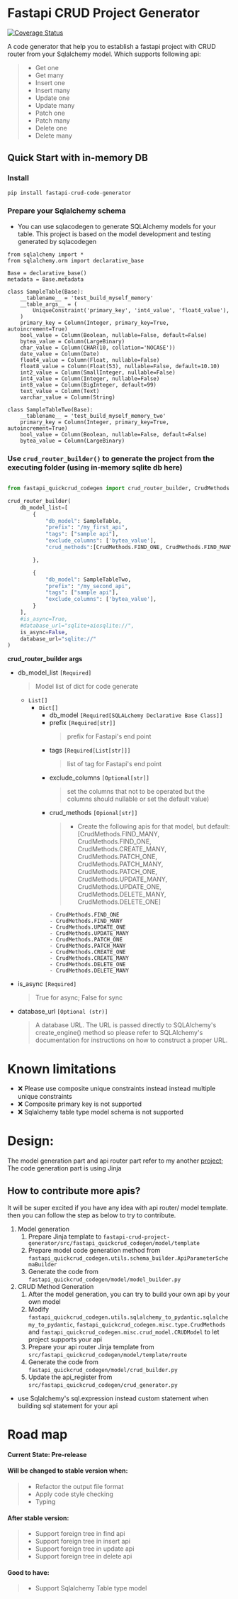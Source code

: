 # Fastapi CRUD Project Generator
[![Coverage Status](https://coveralls.io/repos/github/LuisLuii/fastapi-crud-project-generator/badge.svg?branch=main)](https://coveralls.io/github/LuisLuii/fastapi-crud-project-generator?branch=main)


A code generator that help you to establish a fastapi project with CRUD router from your Sqlalchemy model. Which supports following api:
>- Get one
>- Get many
>- Insert one
>- Insert many
>- Update one
>- Update many
>- Patch one
>- Patch many
>- Delete one
>- Delete many

## Quick Start with in-memory DB

### Install
```python
pip install fastapi-crud-code-generator
```
### Prepare your Sqlalchemy schema
* You can use sqlacodegen to generate SQLAlchemy models for your table. This project is based on the model development and testing generated by sqlacodegen

```
from sqlalchemy import *
from sqlalchemy.orm import declarative_base

Base = declarative_base()
metadata = Base.metadata

class SampleTable(Base):
    __tablename__ = 'test_build_myself_memory'
    __table_args__ = (
        UniqueConstraint('primary_key', 'int4_value', 'float4_value'),
    )
    primary_key = Column(Integer, primary_key=True, autoincrement=True)
    bool_value = Column(Boolean, nullable=False, default=False)
    bytea_value = Column(LargeBinary)
    char_value = Column(CHAR(10, collation='NOCASE'))
    date_value = Column(Date)
    float4_value = Column(Float, nullable=False)
    float8_value = Column(Float(53), nullable=False, default=10.10)
    int2_value = Column(SmallInteger, nullable=False)
    int4_value = Column(Integer, nullable=False)
    int8_value = Column(BigInteger, default=99)
    text_value = Column(Text)
    varchar_value = Column(String)

class SampleTableTwo(Base):
    __tablename__ = 'test_build_myself_memory_two'
    primary_key = Column(Integer, primary_key=True, autoincrement=True)
    bool_value = Column(Boolean, nullable=False, default=False)
    bytea_value = Column(LargeBinary)
```

### Use `crud_router_builder()` to generate the project from the executing folder (using in-memory sqlite db here)

```python

from fastapi_quickcrud_codegen import crud_router_builder, CrudMethods

crud_router_builder(
    db_model_list=[
        {
            "db_model": SampleTable,
            "prefix": "/my_first_api",
            "tags": ["sample api"],
            "exclude_columns": ['bytea_value'],
            "crud_methods":[CrudMethods.FIND_ONE, CrudMethods.FIND_MANY, CrudMethods.CREATE_ONE, CrudMethods.UPDATE_MANY, CrudMethods.PATCH_MANY, CrudMethods.PATCH_ONE],

        },

        {
            "db_model": SampleTableTwo,
            "prefix": "/my_second_api",
            "tags": ["sample api"],
            "exclude_columns": ['bytea_value'],
        }
    ],
    #is_async=True,
    #database_url="sqlite+aiosqlite://",
    is_async=False,
    database_url="sqlite://"
)
```


**crud_router_builder args**
- db_model_list `[Required] `
    >  Model list of dict for code generate
  - `List[]`
    - `Dict[]`
      - db_model `[Required[SQLALchemy Declarative Base Class]]`
      - prefix `[Required[str]]`
         > prefix for Fastapi's end point 
      - tags `[Required[List[str]]]`
         > list of tag for Fastapi's end point 
      - exclude_columns `[Optional[str]]`
         > set the columns that not to be operated but the columns should nullable or set the default value)
      - crud_methods `[Opional[str]]`
        > - Create the following apis for that model, but default: [CrudMethods.FIND_MANY, CrudMethods.FIND_ONE, CrudMethods.CREATE_MANY, CrudMethods.PATCH_ONE, CrudMethods.PATCH_MANY, CrudMethods.PATCH_ONE, CrudMethods.UPDATE_MANY, CrudMethods.UPDATE_ONE, CrudMethods.DELETE_MANY, CrudMethods.DELETE_ONE] 
        ```
        - CrudMethods.FIND_ONE
        - CrudMethods.FIND_MANY
        - CrudMethods.UPDATE_ONE
        - CrudMethods.UPDATE_MANY
        - CrudMethods.PATCH_ONE
        - CrudMethods.PATCH_MANY
        - CrudMethods.CREATE_ONE
        - CrudMethods.CREATE_MANY
        - CrudMethods.DELETE_ONE
        - CrudMethods.DELETE_MANY
        ```
      
- is_async `[Required]`
    
    >  True for async; False for sync
    
- database_url  `[Optional (str)]`
    >  A database URL. The URL is passed directly to SQLAlchemy's create_engine() method so please refer to SQLAlchemy's documentation for instructions on how to construct a proper URL.
    
# Known limitations
* ❌ Please use composite unique constraints instead instead multiple unique constraints
* ❌ Composite primary key is not supported
* ❌ Sqlalchemy table type model schema is not supported

# Design:
The model generation part and api router part refer to my another [project](https://github.com/LuisLuii/FastAPIQuickCRUD); The code generation part is using Jinja

## How to contribute more apis?
It will be super excited if you have any idea with api router/ model template. then you can follow the step as below to try to contribute.
1. Model generation
   1. Prepare Jinja template to `fastapi-crud-project-generator/src/fastapi_quickcrud_codegen/model/template`
   2. Prepare model code generation method from `fastapi_quickcrud_codegen.utils.schema_builder.ApiParameterSchemaBuilder`
   3. Generate the code from `fastapi_quickcrud_codegen/model/model_builder.py` 
2. CRUD Method Generation
   1. After the model generation, you can try to build your own api by your own model
   2. Modify `fastapi_quickcrud_codegen.utils.sqlalchemy_to_pydantic.sqlalchemy_to_pydantic`, `fastapi_quickcrud_codegen.misc.type.CrudMethods` and `fastapi_quickcrud_codegen.misc.crud_model.CRUDModel` to let project supports your api
   3. Prepare your api router Jinja template from `src/fastapi_quickcrud_codegen/model/template/route`
   4. Generate the code from `fastapi_quickcrud_codegen/model/crud_builder.py` 
   5. Update the api_register from `src/fastapi_quickcrud_codegen/crud_generator.py`
* use Sqlalchemy's sql.expression instead custom statement when building sql statement for your api
# Road map
#### Current State: Pre-release 
#### Will be changed to stable version when:
>- Refactor the output file format
>- Apply code style checking
>- Typing
#### After stable version:
>- Support foreign tree in find api
>- Support foreign tree in insert api
>- Support foreign tree in update api
>- Support foreign tree in delete api
#### Good to have:
>- Support Sqlalchemy Table type model
